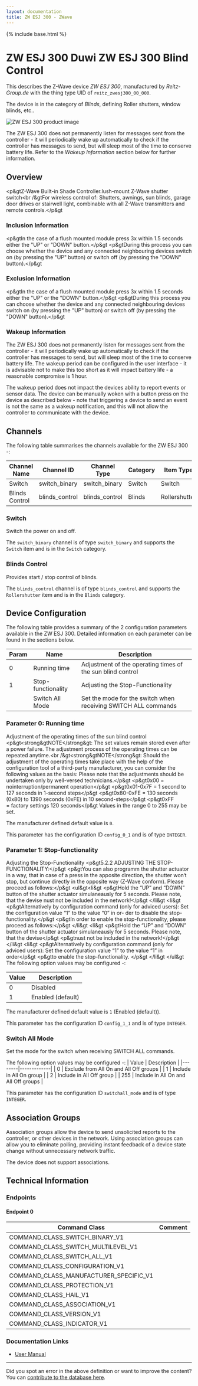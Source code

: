 ```yaml
---
layout: documentation
title: ZW ESJ 300 - ZWave
---
```


{% include base.html %}

# ZW ESJ 300 Duwi ZW ESJ 300 Blind Control
This describes the Z-Wave device *ZW ESJ 300*, manufactured by *Reitz-Group.de* with the thing type UID of ```reitz_zwesj300_00_000```.

The device is in the category of *Blinds*, defining Roller shutters, window blinds, etc..

![ZW ESJ 300 product image](https://opensmarthouse.org/zwavedatabase/563/image/)


The ZW ESJ 300 does not permanently listen for messages sent from the controller - it will periodically wake up automatically to check if the controller has messages to send, but will sleep most of the time to conserve battery life. Refer to the *Wakeup Information* section below for further information.

## Overview

<p&gtZ-Wave Built-in Shade Controller.lush-mount Z-Wave shutter switch<br /&gtFor wireless control of: Shutters, awnings, sun blinds, garage door drives or stairwell light, combinable with all Z-Wave transmitters and remote controls.</p&gt

### Inclusion Information

<p&gtIn the case of a flush mounted module press 3x within 1.5 seconds either the "UP" or "DOWN" button.</p&gt <p&gtDuring this process you can choose whether the device and any connected neighbouring devices switch on (by pressing the "UP" button) or switch off (by pressing the "DOWN" button).</p&gt

### Exclusion Information

<p&gtIn the case of a flush mounted module press 3x within 1.5 seconds either the "UP" or the "DOWN" button.</p&gt <p&gtDuring this process you can choose whether the device and any connected neighbouring devices switch on (by pressing the "UP" button) or switch off (by pressing the "DOWN" button).</p&gt

### Wakeup Information

The ZW ESJ 300 does not permanently listen for messages sent from the controller - it will periodically wake up automatically to check if the controller has messages to send, but will sleep most of the time to conserve battery life. The wakeup period can be configured in the user interface - it is advisable not to make this too short as it will impact battery life - a reasonable compromise is 1 hour.

The wakeup period does not impact the devices ability to report events or sensor data. The device can be manually woken with a button press on the device as described below - note that triggering a device to send an event is not the same as a wakeup notification, and this will not allow the controller to communicate with the device.

## Channels

The following table summarises the channels available for the ZW ESJ 300 -:

| Channel Name | Channel ID | Channel Type | Category | Item Type |
|--------------|------------|--------------|----------|-----------|
| Switch | switch_binary | switch_binary | Switch | Switch | 
| Blinds Control | blinds_control | blinds_control | Blinds | Rollershutter | 

### Switch
Switch the power on and off.

The ```switch_binary``` channel is of type ```switch_binary``` and supports the ```Switch``` item and is in the ```Switch``` category.

### Blinds Control
Provides start / stop control of blinds.

The ```blinds_control``` channel is of type ```blinds_control``` and supports the ```Rollershutter``` item and is in the ```Blinds``` category.



## Device Configuration

The following table provides a summary of the 2 configuration parameters available in the ZW ESJ 300.
Detailed information on each parameter can be found in the sections below.

| Param | Name  | Description |
|-------|-------|-------------|
| 0 | Running time | Adjustment of the operating times of the sun blind control |
| 1 | Stop-functionality | Adjusting the Stop-Functionality |
|  | Switch All Mode | Set the mode for the switch when receiving SWITCH ALL commands |

### Parameter 0: Running time

Adjustment of the operating times of the sun blind control
<p&gt<strong&gtNOTE</strong&gt: The set values remain stored even after a power failure. The adjustment process of the operating times can be repeated anytime.<br /&gt<strong&gtNOTE</strong&gt: Should the adjustment of the operating times take place with the help of the configuration tool of a third-party manufacturer, you can consider the following values as the basis: Please note that the adjustments should be undertaken only by well-versed technicians.</p&gt <p&gt0x00 = nointerruption/permanent operation</p&gt <p&gt0x01-0x7F = 1 second to 127 seconds in 1-second steps</p&gt <p&gt0x80-0xFE = 130 seconds (0x80) to 1390 seconds (0xFE) in 10 second-steps</p&gt <p&gt0xFF = factory settings 120 seconds</p&gt
Values in the range 0 to 255 may be set.

The manufacturer defined default value is ```0```.

This parameter has the configuration ID ```config_0_1``` and is of type ```INTEGER```.


### Parameter 1: Stop-functionality

Adjusting the Stop-Functionality
<p&gt5.2.2 ADJUSTING THE STOP-FUNCTIONALITY:</p&gt <p&gtYou can also programm the shutter actuator in a way, that in case of a press in the apposite direction, the shutter won‘t stop, but continue directly in the opposite way (Z-Wave conform). Please proceed as follows:</p&gt <ul&gt<li&gt <p&gtHold the “UP” and “DOWN” button of the shutter actuator simulaneausly for 5 seconds. Please note, that the devise nust not be included in the network!</p&gt </li&gt <li&gt <p&gtAlternatively by configuration command (only for adviced users): Set the configuration value “1” to the value “0” in or- der to disable the stop-functionality.</p&gt <p&gtIn order to enable the stop-functionality, please proceed as follows:</p&gt </li&gt <li&gt <p&gtHold the “UP” and “DOWN” button of the shutter actuator simulaneausly for 5 seconds. Please note, that the devise</p&gt <p&gtnust not be included in the network!</p&gt </li&gt <li&gt <p&gtAlternatively by configuration command (only for adviced users): Set the configuration value “1” to the value “1” in order</p&gt <p&gtto enable the stop-functionality. </p&gt </li&gt </ul&gt
The following option values may be configured -:

| Value  | Description |
|--------|-------------|
| 0 | Disabled |
| 1 | Enabled (default) |

The manufacturer defined default value is ```1``` (Enabled (default)).

This parameter has the configuration ID ```config_1_1``` and is of type ```INTEGER```.

### Switch All Mode

Set the mode for the switch when receiving SWITCH ALL commands.

The following option values may be configured -:
| Value  | Description |
|--------|-------------|
| 0 | Exclude from All On and All Off groups |
| 1 | Include in All On group |
| 2 | Include in All Off group |
| 255 | Include in All On and All Off groups |

This parameter has the configuration ID ```switchall_mode``` and is of type ```INTEGER```.


## Association Groups

Association groups allow the device to send unsolicited reports to the controller, or other devices in the network. Using association groups can allow you to eliminate polling, providing instant feedback of a device state change without unnecessary network traffic.

The device does not support associations.
## Technical Information

### Endpoints

#### Endpoint 0

| Command Class | Comment |
|---------------|---------|
| COMMAND_CLASS_SWITCH_BINARY_V1| |
| COMMAND_CLASS_SWITCH_MULTILEVEL_V1| |
| COMMAND_CLASS_SWITCH_ALL_V1| |
| COMMAND_CLASS_CONFIGURATION_V1| |
| COMMAND_CLASS_MANUFACTURER_SPECIFIC_V1| |
| COMMAND_CLASS_PROTECTION_V1| |
| COMMAND_CLASS_HAIL_V1| |
| COMMAND_CLASS_ASSOCIATION_V1| |
| COMMAND_CLASS_VERSION_V1| |
| COMMAND_CLASS_INDICATOR_V1| |

### Documentation Links

* [User Manual](https://opensmarthouse.org/zwavedatabase/563/DUW-blind.pdf)

---

Did you spot an error in the above definition or want to improve the content?
You can [contribute to the database here](https://opensmarthouse.org/zwavedatabase/563).
